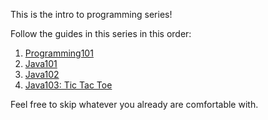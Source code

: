 This is the intro to programming series!

Follow the guides in this series in this order:
1. [Programming101](/projects/intro-to-programming/Programming101.md)
2. [Java101](/projects/intro-to-programming/Java101.md)
3. [Java102](/projects/intro-to-programming/Java102.md)
4. [Java103: Tic Tac Toe](link)

Feel free to skip whatever you already are comfortable with.